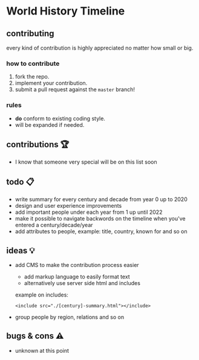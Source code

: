 # World History Timeline

## contributing

every kind of contribution is highly appreciated no matter how small or big.

### how to contribute

1. fork the repo.
2. implement your contribution.
3. submit a pull request against the `master` branch!

### rules

* **do** conform to existing coding style.
* will be expanded if needed.

## contributions :trophy:
* I know that someone very special will be on this list soon

## todo :clipboard:
* write summary for every century and decade from year 0 up to 2020
* design and user experience improvements
* add important people under each year from 1 up until 2022
* make it possible to navigate backwords on the timeline when you've entered a century/decade/year
* add attributes to people, example: title, country, known for and so on

## ideas :bulb:
* add CMS to make the contribution process easier
    * add markup language to easily format text
    * alternatively use server side html and includes

    example on includes:
    ```
    <include src="./[century]-summary.html"></include>
    ```

* group people by region, relations and so on

## bugs & cons :warning:
* unknown at this point
